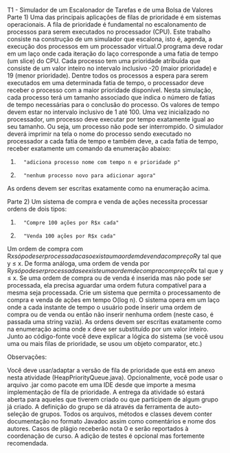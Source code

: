 T1 - Simulador de um Escalonador de Tarefas e de uma Bolsa de Valores
Parte 1) Uma das principais aplicações de filas de prioridade é em sistemas operacionais. A fila de prioridade é fundamental no escalonamento de processos para serem executados no processador (CPU). Este trabalho consiste na construção de um simulador que escalona, isto é, agenda, a execução dos processos em um processador virtual.O programa deve rodar em um laço onde cada iteração do laço corresponde a uma fatia de tempo (um slice) do CPU. Cada processo tem uma prioridade atribuída que consiste de um valor inteiro no intervalo inclusivo -20 (maior prioridade) e 19 (menor prioridade).
Dentre todos os processos a espera para serem executados em uma determinada fatia de tempo, o processador deve receber o processo com a maior prioridade disponível.
Nesta simulação, cada processo terá um tamanho associado que indica o número de fatias de tempo necessárias para o conclusão do processo. Os valores de tempo devem estar no intervalo inclusivo de 1 até 100.
 Uma vez inicializado no processador, um processo deve executar por tempo exatamente igual ao seu tamanho. Ou seja, um processo não pode ser interrompido.
O simulador deverá imprimir na tela o nome do processo sendo executado no processador a cada fatia de tempo e também deve, a cada fatia de tempo, receber exatamente um comando da enumeração abaixo:

1.       "adiciona processo nome com tempo n e prioridade p"

2.       "nenhum processo novo para adicionar agora"

As ordens devem ser escritas exatamente como na enumeração acima.

Parte 2) Um sistema de compra e venda de ações necessita processar ordens de dois tipos:

1.       "Compre 100 ações por R$x cada"

2.       "Venda 100 ações por R$x cada"

Um ordem de compra com R$x só pode ser processada caso exista uma ordem de venda com preço R$y tal que y ≤ x. De forma análoga, uma ordem de venda por R$y só pode ser processada se existe uma ordem de compra com preço R$x tal que y ≤ x.
Se uma ordem de compra ou de venda é inserida mas não pode ser processada, ela precisa aguardar uma ordem futura compatível para a mesma seja processada.
Crie um sistema que permita o processamento de compra e venda de ações em tempo O(log n).
O sistema opera em um laço onde a cada instante de tempo o usuário pode inserir uma ordem de compra ou de venda ou então não inserir nenhuma ordem (neste caso, é passada uma string vazia).
As ordens devem ser escritas exatamente como na enumeração acima onde x deve ser substituído por um valor inteiro.
Junto ao código-fonte você deve explicar a lógica do sistema (se você usou uma ou mais filas de prioridade, se usou um objeto comparator, etc.)

Observações:

Você deve usar/adaptar a versão de fila de prioridade que está em anexo nesta atividade (HeapPriorityQueue.java). Opcionalmente, você pode usar o arquivo .jar como pacote em uma IDE desde que importe a mesma implementação de fila de prioridade.
A entrega da atividade só estará aberta para aqueles que tiverem criado ou que participem de algum grupo já criado. A definição do grupo se dá através da ferramenta de auto-seleção de grupos.
Todos os arquivos, métodos e classes devem conter documentação no formato Javadoc assim como comentários e nome dos autores.
Casos de plágio receberão nota 0 e serão reportados à coordenação de curso.
A adição de testes é opcional mas fortemente recomendada.
